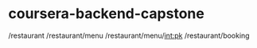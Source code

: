 # coursera-backend-capstone
/restaurant
/restaurant/menu
/restaurant/menu/<int:pk>
/restaurant/booking
